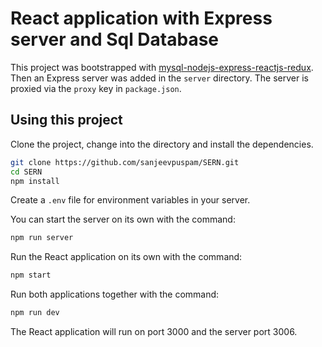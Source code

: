 # React application with Express server and Sql Database

This project was bootstrapped with [mysql-nodejs-express-reactjs-redux](https://github.com/sanjeevpuspam/SERN). Then an Express server was added in the `server` directory. The server is proxied via the `proxy` key in `package.json`.

## Using this project

Clone the project, change into the directory and install the dependencies.

```bash
git clone https://github.com/sanjeevpuspam/SERN.git
cd SERN
npm install
```

Create a `.env` file for environment variables in your server.

You can start the server on its own with the command:

```bash
npm run server
```

Run the React application on its own with the command:

```bash
npm start
```

Run both applications together with the command:

```bash
npm run dev
```

The React application will run on port 3000 and the server port 3006.